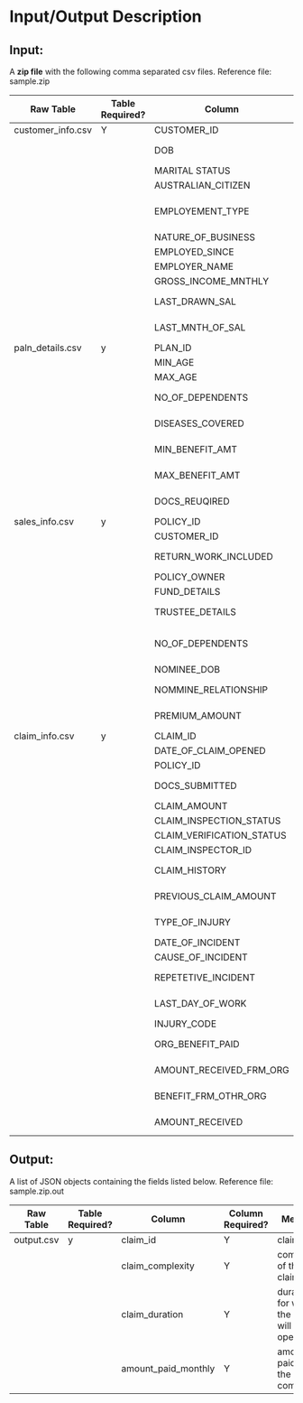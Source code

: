 # Input/Output Description

## Input:
A **zip file** with the following comma separated csv files. Reference file: sample.zip


| Raw Table         | Table Required? | Column                    | Column Required? | Meaning                                                               |
|-------------------|-----------------|---------------------------|------------------|-----------------------------------------------------------------------|
| customer_info.csv | Y               | CUSTOMER_ID               | Y                | customer id                                                           |
|                   |                 | DOB                       | Y                | date of birth of customer                                             |
|                   |                 | MARITAL STATUS            | Y                | martial status                                                        |
|                   |                 | AUSTRALIAN_CITIZEN        | Y                | australian citizen y/n                                                |
|                   |                 | EMPLOYEMENT_TYPE          | Y                | type of employement part time, full time , free lancing,self employed |
|                   |                 | NATURE_OF_BUSINESS        | Y                | nature_of_employement                                                 |
|                   |                 | EMPLOYED_SINCE            | Y                | date of employement                                                   |
|                   |                 | EMPLOYER_NAME             | Y                | name of employer                                                      |
|                   |                 | GROSS_INCOME_MNTHLY       | Y                | monthly income                                                        |
|                   |                 | LAST_DRAWN_SAL            | Y                | last month salary in hand                                             |
|                   |                 | LAST_MNTH_OF_SAL          | Y                | last month for which salry was paid                                   |
| paln_details.csv  | y               | PLAN_ID                   | Y                | id of plan                                                            |
|                   |                 | MIN_AGE                   | Y                | min age for the plan                                                  |
|                   |                 | MAX_AGE                   | Y                | max age for plan                                                      |
|                   |                 | NO_OF_DEPENDENTS          | Y                | max dependents allowed per claim                                      |
|                   |                 | DISEASES_COVERED          | Y                | list of diseases covered under this plan                              |
|                   |                 | MIN_BENEFIT_AMT           | Y                | mininmum benefit for this plan                                        |
|                   |                 | MAX_BENEFIT_AMT           | Y                | maximum benefit allowed for this claim                                |
|                   |                 | DOCS_REUQIRED             | Y                | list of documents required in this claim                              |
| sales_info.csv    | y               | POLICY_ID                 | Y                | policy id                                                             |
|                   |                 | CUSTOMER_ID               | Y                | customer id                                                           |
|                   |                 | RETURN_WORK_INCLUDED      | Y                | is return to work included in policy                                  |
|                   |                 | POLICY_OWNER              | Y                | name of policy owner                                                  |
|                   |                 | FUND_DETAILS              | Y                | fund details for policy                                               |
|                   |                 | TRUSTEE_DETAILS           | Y                | trustee details for policy                                            |
|                   |                 | NO_OF_DEPENDENTS          | Y                | total number of dependents on this policy                             |
|                   |                 | NOMINEE_DOB               | Y                | age of nominee                                                        |
|                   |                 | NOMMINE_RELATIONSHIP      | Y                | relation ship with policy owner                                       |
|                   |                 | PREMIUM_AMOUNT            | Y                | premium amount for policy                                             |
| claim_info.csv    | y               | CLAIM_ID                  | Y                | claim id                                                              |
|                   |                 | DATE_OF_CLAIM_OPENED      | Y                | claim opened date                                                     |
|                   |                 | POLICY_ID                 | Y                | policy id                                                             |
|                   |                 | DOCS_SUBMITTED            | Y                | documents submitted for the claim                                     |
|                   |                 | CLAIM_AMOUNT              | Y                | claim amount reuested                                                 |
|                   |                 | CLAIM_INSPECTION_STATUS   | Y                | status of inspection                                                  |
|                   |                 | CLAIM_VERIFICATION_STATUS | Y                | claim verifictaion status                                             |
|                   |                 | CLAIM_INSPECTOR_ID        | Y                | id of inspector of claim                                              |
|                   |                 | CLAIM_HISTORY             | Y                | has claim hostory prior to this claim                                 |
|                   |                 | PREVIOUS_CLAIM_AMOUNT     | Y                | cummulative sum of previous claims                                    |
|                   |                 | TYPE_OF_INJURY            | Y                | type of injury illness /accident                                      |
|                   |                 | DATE_OF_INCIDENT          | Y                | date of incident                                                      |
|                   |                 | CAUSE_OF_INCIDENT         | Y                | cause of incident                                                     |
|                   |                 | REPETETIVE_INCIDENT       | Y                | is this is a repetetive incident                                      |
|                   |                 | LAST_DAY_OF_WORK          | Y                | last day of work before incident                                      |
|                   |                 | INJURY_CODE               | Y                | injury code                                                           |
|                   |                 | ORG_BENEFIT_PAID          | Y                | benfits paid by the organisations                                     |
|                   |                 | AMOUNT_RECEIVED_FRM_ORG   | Y                | amount received from organisation                                     |
|                   |                 | BENEFIT_FRM_OTHR_ORG      | Y                | benfits paid by other  organisations                                  |
|                   |                 | AMOUNT_RECEIVED           | Y                | amount received other organisation                                    |


## Output:
A list of JSON objects containing the fields listed below. Reference file: sample.zip.out

| Raw Table  | Table Required? | Column               | Column Required? | Meaning                                       |
|------------|-----------------|----------------------|------------------|-----------------------------------------------|
| output.csv | y               | claim_id             | Y                | claim id                                      |
|            |                 | claim_complexity     | Y                | complexity of the claim                       |
|            |                 | claim_duration       | Y                | duration for which the claim will remain open |
|            |                 | amount_paid_monthly  | Y                | amount paid by the company                    |
